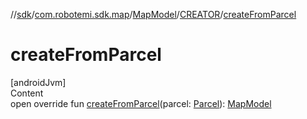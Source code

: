 //[sdk](../../../../index.md)/[com.robotemi.sdk.map](../../index.md)/[MapModel](../index.md)/[CREATOR](index.md)/[createFromParcel](create-from-parcel.md)



# createFromParcel  
[androidJvm]  
Content  
open override fun [createFromParcel](create-from-parcel.md)(parcel: [Parcel](https://developer.android.com/reference/kotlin/android/os/Parcel.html)): [MapModel](../index.md)  



